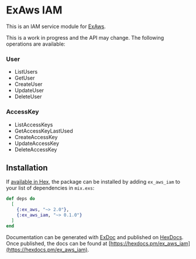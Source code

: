 # ExAws IAM

This is an IAM service module for [ExAws](https://github.com/ex-aws/ex_aws).

This is a work in progress and the API may change. The following operations are available:

### User

  * ListUsers
  * GetUser
  * CreateUser
  * UpdateUser
  * DeleteUser

### AccessKey

  * ListAccessKeys
  * GetAccessKeyLastUsed
  * CreateAccessKey
  * UpdateAccessKey
  * DeleteAccessKey

## Installation

If [available in Hex](https://hex.pm/docs/publish), the package can be installed
by adding `ex_aws_iam` to your list of dependencies in `mix.exs`:

```elixir
def deps do
  [
    {:ex_aws, "~> 2.0"},
    {:ex_aws_iam, "~> 0.1.0"}
  ]
end
```

Documentation can be generated with [ExDoc](https://github.com/elixir-lang/ex_doc)
and published on [HexDocs](https://hexdocs.pm). Once published, the docs can
be found at [https://hexdocs.pm/ex_aws_iam](https://hexdocs.pm/ex_aws_iam).
